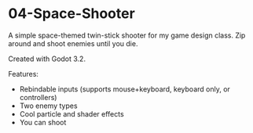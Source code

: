 # 04-Space-Shooter
A simple space-themed twin-stick shooter for my game design class. Zip around and shoot enemies until you die.

Created with Godot 3.2.

Features:
 * Rebindable inputs (supports mouse+keyboard, keyboard only, or controllers)
 * Two enemy types
 * Cool particle and shader effects
 * You can shoot
